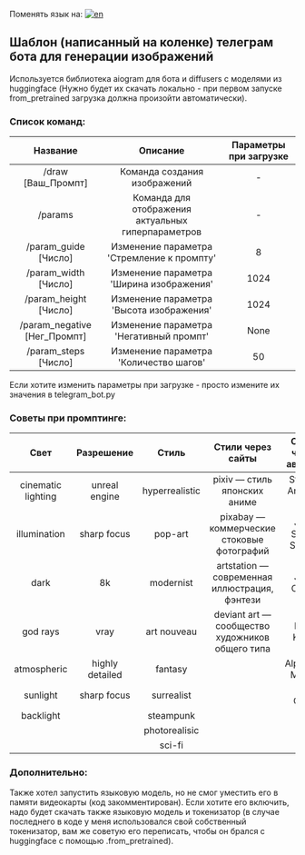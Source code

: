 Поменять язык на: 
[![en](https://img.shields.io/badge/lang-en-red.svg)](https://github.com/dozzky/telegram_bot/blob/main/ReadMe_english.md)

## Шаблон (написанный на коленке) телеграм бота для генерации изображений

Используется библиотека aiogram для бота и diffusers с моделями из huggingface (Нужно будет их скачать локально - при первом запуске from_pretrained загрузка должна произойти автоматически).

### Список команд:

|Название|Описание|Параметры при загрузке|
|:-:|:-:|:-:|
|/draw [Ваш_Промпт]|Команда создания изображений|-|
|/params|Команда для отображения актуальных гиперпараметров|-|
|/param_guide [Число]|Изменение параметра 'Стремление к промпту'|8|
|/param_width [Число]|Изменение параметра 'Ширина изображения'|1024|
|/param_height [Число]|Изменение параметра 'Высота изображения'|1024|
|/param_negative [Нег_Промпт]|Изменение параметра 'Негативный промпт'|None|
|/param_steps [Число]|Изменение параметра 'Количество шагов'|50|

Если хотите изменить параметры при загрузке - просто измените их значения в telegram_bot.py

### Советы при промптинге:

|Свет|Разрешение|Стиль|Стили через сайты|Стили через авторов|Материал|
|:-:|:-:|:-:|:-:|:-:|:-:|
|cinematic lighting|unreal engine|hyperrealistic|pixiv — стиль японских аниме|Stanley Artgerm Lau|portrait|
|illumination|sharp focus|pop-art|pixabay — коммерческие стоковые фотографий|John Singer Sargen|digital painting|
|dark|8k|modernist|artstation — современная иллюстрация, фэнтези|John Collier|concept art|
|god rays|vray|art nouveau|deviant art — сообщество художников общего типа|Frida Kahlo|ultra realistic illustration|
|atmospheric|highly detailed|fantasy||Alphonse Mucha|underwater portrait|
|sunlight|sharp focus|surrealist||Van Gogh|photograph|
|backlight||steampunk|||oil painting|
|||photorealisic||||
|||sci-fi||||

### Дополнительно:

Также хотел запустить языковую модель, но не смог уместить его в памяти видеокарты (код закомментирован). Если хотите его включить, надо будет скачать также языковую модель и токенизатор (в случае последнего в коде у меня использовался свой собственный токенизатор, вам же советую его переписать, чтобы он брался с huggingface с помощью .from_pretrained).
